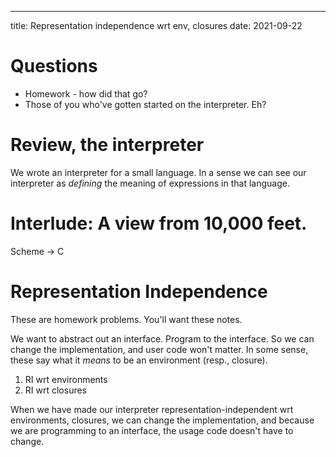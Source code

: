 ---
title: Representation independence wrt env, closures
date: 2021-09-22


# Questions

-   Homework - how did that go?
-   Those of you who\'ve gotten started on the interpreter. Eh?

# Review, the interpreter

We wrote an interpreter for a small language. In a sense we can see our
interpreter as *defining* the meaning of expressions in that language.

# Interlude: A view from 10,000 feet.

Scheme -\> C

# Representation Independence

These are homework problems. You\'ll want these notes.

We want to abstract out an interface. Program to the interface. So we
can change the implementation, and user code won\'t matter. In some
sense, these say what it *means* to be an environment (resp., closure).

1.  RI wrt environments
2.  RI wrt closures

When we have made our interpreter representation-independent wrt
environments, closures, we can change the implementation, and because we
are programming to an interface, the usage code doesn\'t have to change.
